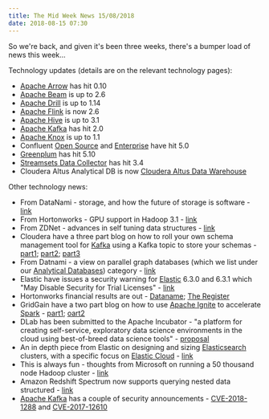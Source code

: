 ```yaml
---
title: The Mid Week News 15/08/2018
date: 2018-08-15 07:30
---
```

So we're back, and given it's been three weeks, there's a bumper load of news this week...
<!--more-->

Technology updates (details are on the relevant technology pages):

* [Apache Arrow](/technologies/apache-arrow/) has hit 0.10
* [Apache Beam](/technologies/apache-beam/) is up to 2.6
* [Apache Drill](/technologies/apache-drill/) is up to 1.14
* [Apache Flink](/technologies/apache-flink/) is now 2.6
* [Apache Hive](/technologies/apache-hive/) is up to 3.1
* [Apache Kafka](/technologies/apache-kafka/) has hit 2.0
* [Apache Knox](/technologies/apache-knox/) is up to 1.1
* Confluent [Open Source](/technologies/confluent-open-source/) and [Enterprise](/technologies/confluent-enterprise) have hit 5.0
* [Greenplum](/technologies/greenplum/) has hit 5.10
* [Streamsets Data Collector](/technologies/streamsets-data-collector/) has hit 3.4
* Cloudera Altus Analytical DB is now [Cloudera Altus Data Warehouse](/technologies/cloudera-altus/data-warehouse/)

Other technology news:

* From DataNami - storage, and how the future of storage is software - [link](https://www.datanami.com/2018/08/03/the-future-of-storage-software/)
* From Hortonworks - GPU support in Hadoop 3.1 - [link](https://hortonworks.com/blog/gpus-support-in-apache-hadoop-3-1-yarn-hdp-3/)
* From ZDNet - advances in self tuning data structures - [link](https://www.zdnet.com/article/zen-and-the-art-of-data-structures-from-self-tuning-to-self-designing-data-systems/)
* Cloudera have a three part blog on how to roll your own schema management tool for [Kafka](/technologies/apache-kafka/) using a Kafka topic to store your schemas - [part1](http://blog.cloudera.com/blog/2018/07/robust-message-serialization-in-apache-kafka-using-apache-avro-part-1/); [part2](http://blog.cloudera.com/blog/2018/07/robust-message-serialization-in-apache-kafka-using-apache-avro-part-2/); [part3](http://blog.cloudera.com/blog/2018/08/robust-message-serialization-in-apache-kafka-using-apache-avro-part-3/)
* From Datnami - a view on parallel graph databases (which we list under our [Analytical Databases](/tech-categories/analytical-databases/)) category - [link](https://www.datanami.com/2018/08/09/is-golap-the-next-wave-for-big-data-warehousing/)
* Elastic have issues a security warning for [Elastic](/technologies/elasticsearch/) 6.3.0 and 6.3.1 which "May Disable Security for Trial Licenses" - [link](https://www.elastic.co/blog/elastic-stack-6-3-0-and-6-3-1-may-disable-security-for-trial-licenses)
* Hortonworks financial results are out - [Dataname](https://www.datanami.com/2018/08/07/hortonworks-handily-beats-analyst-estimates/); [The Register](https://www.theregister.co.uk/2018/08/08/hortonworks_revenues_up_losses_down_q2_2018/)
* GridGain have a two part blog on how to use [Apache Ignite](/technologies/apache-ignite/) to accelerate [Spark](/technologies/apache-spark/) - [part1](https://www.gridgain.com/resources/blog/apacher-ignitetm-and-apacher-sparktm-integration-using-ignite-rdds); [oart2](https://www.gridgain.com/resources/blog/apacher-ignitetm-and-apacher-sparktm-integration-using-ignite-dataframes)
* DLab has been submitted to the Apache Incubator - "a platform for creating self-service, exploratory data science environments in the cloud using best-of-breed data science tools" - [proposal](https://wiki.apache.org/incubator/DLabProposal)
* An in depth piece from Elastic on designing and sizing [Elasticsearch](/technologies/elasticsearch/) clusters, with a specific focus on [Elastic Cloud](/technologies/elastic-cloud/) - [link](https://www.elastic.co/blog/sizing-hot-warm-architectures-for-logging-and-metrics-in-the-elasticsearch-service-on-elastic-cloud)
* This is always fun - thoughts from Microsoft on running a 50 thousand node Hadoop cluster - [link](https://azure.microsoft.com/blog/how-microsoft-drives-exabyte-analytics-on-the-world-s-largest-yarn-cluster/)
* Amazon Redshift Spectrum now supports querying nested data structured - [link](https://aws.amazon.com/about-aws/whats-new/2018/08/amazon-redshift-announces-support-for-nested-data-with-redshift-spectrum/)
* [Apache Kafka](/technologies/apache-kafka/) has a couple of security announcements - [CVE-2018-1288](http://www.cve.mitre.org/cgi-bin/cvename.cgi?name=CVE-2018-1288) and [CVE-2017-12610](http://www.cve.mitre.org/cgi-bin/cvename.cgi?name=CVE-2017-12610)